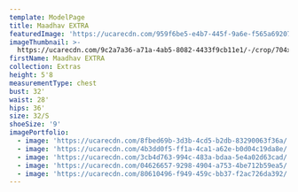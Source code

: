 ```yaml
---
template: ModelPage
title: Maadhav EXTRA
featuredImage: 'https://ucarecdn.com/959f6be5-e4b7-445f-9a6e-f565a692070b/'
imageThumbnail: >-
  https://ucarecdn.com/9c2a7a36-a71a-4ab5-8082-4433f9cb11e1/-/crop/704x1053/26,25/-/preview/
firstName: Maadhav EXTRA
collection: Extras
height: 5'8
measurementType: chest
bust: 32'
waist: 28'
hips: 36'
size: 32/S
shoeSize: '9'
imagePortfolio:
  - image: 'https://ucarecdn.com/8fbed69b-3d3b-4cd5-b2db-83290063f36a/'
  - image: 'https://ucarecdn.com/4b3dd0f5-ff1a-4ca1-a62e-b0d04c19da8e/'
  - image: 'https://ucarecdn.com/3cb4d763-994c-483a-bdaa-5e4a02d63cad/'
  - image: 'https://ucarecdn.com/04626657-9298-4904-a753-4be712b59ea5/'
  - image: 'https://ucarecdn.com/80610496-f949-459c-bb37-f2ac726da392/'
---
```


